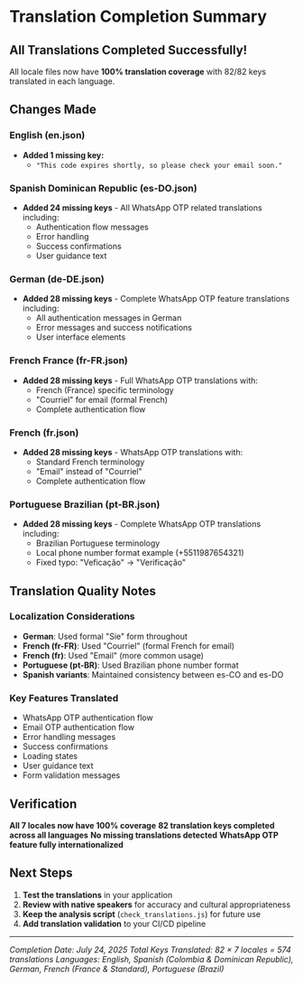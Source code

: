 # Translation Completion Summary

##  All Translations Completed Successfully!

All locale files now have **100% translation coverage** with 82/82 keys translated in each language.

## Changes Made

### English (en.json)
- **Added 1 missing key:**
  - `"This code expires shortly, so please check your email soon."`

### Spanish Dominican Republic (es-DO.json)
- **Added 24 missing keys** - All WhatsApp OTP related translations including:
  - Authentication flow messages
  - Error handling
  - Success confirmations
  - User guidance text

### German (de-DE.json)
- **Added 28 missing keys** - Complete WhatsApp OTP feature translations including:
  - All authentication messages in German
  - Error messages and success notifications
  - User interface elements

### French France (fr-FR.json)
- **Added 28 missing keys** - Full WhatsApp OTP translations with:
  - French (France) specific terminology
  - "Courriel" for email (formal French)
  - Complete authentication flow

### French (fr.json)
- **Added 28 missing keys** - WhatsApp OTP translations with:
  - Standard French terminology
  - "Email" instead of "Courriel"
  - Complete authentication flow

### Portuguese Brazilian (pt-BR.json)
- **Added 28 missing keys** - Complete WhatsApp OTP translations including:
  - Brazilian Portuguese terminology
  - Local phone number format example (+5511987654321)
  - Fixed typo: "Veficação" → "Verificação"

## Translation Quality Notes

### Localization Considerations
- **German**: Used formal "Sie" form throughout
- **French (fr-FR)**: Used "Courriel" (formal French for email)
- **French (fr)**: Used "Email" (more common usage)
- **Portuguese (pt-BR)**: Used Brazilian phone number format
- **Spanish variants**: Maintained consistency between es-CO and es-DO

### Key Features Translated
- WhatsApp OTP authentication flow
- Email OTP authentication flow
- Error handling messages
- Success confirmations
- Loading states
- User guidance text
- Form validation messages

## Verification

 **All 7 locales now have 100% coverage**
 **82 translation keys completed across all languages**
 **No missing translations detected**
 **WhatsApp OTP feature fully internationalized**

## Next Steps

1. **Test the translations** in your application
2. **Review with native speakers** for accuracy and cultural appropriateness
3. **Keep the analysis script** (`check_translations.js`) for future use
4. **Add translation validation** to your CI/CD pipeline

---

*Completion Date: July 24, 2025*
*Total Keys Translated: 82 × 7 locales = 574 translations*
*Languages: English, Spanish (Colombia & Dominican Republic), German, French (France & Standard), Portuguese (Brazil)*
